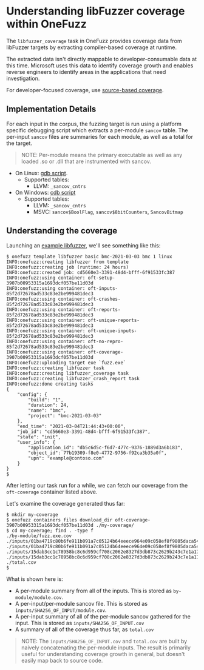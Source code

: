 # Understanding libFuzzer coverage within OneFuzz

The `libfuzzer_coverage` task in OneFuzz provides coverage data from
libFuzzer targets by extracting compiler-based coverage at runtime.

The extracted data isn't directly mappable to developer-consumable data at
this time. Microsoft uses this data to identify coverage growth and enables
reverse engineers to identify areas in the applications that need
investigation.

For developer-focused coverage, use [source-based coverage](https://clang.llvm.org/docs/SourceBasedCodeCoverage.html).

## Implementation Details

For each input in the corpus, the fuzzing target is run using a platform
specific debugging script which extracts a per-module `sancov` table. The
per-input `sancov` files are summaries for each module, as well as a total
for the target.

> NOTE: Per-module means the primary executable as well as any loaded .so or .dll that are instrumented with sancov.

* On Linux: [gdb script](../../src/agent/script/linux/libfuzzer-coverage/coverage_cmd.py).
    * Supported tables:
        * LLVM: `_sancov_cntrs`
* On Windows: [cdb script](../../src/agent/script/win64/libfuzzer-coverage/DumpCounters.js)
    * Supported tables:
        * LLVM: `_sancov_cntrs`
        * MSVC: `sancov$BoolFlag`, `sancov$8bitCounters`, `SancovBitmap`

## Understanding the coverage

Launching an [example libfuzzer](../../src/integration-tests/libfuzzer),
we'll see something like this:

```
$ onefuzz template libfuzzer basic bmc-2021-03-03 bmc 1 linux
INFO:onefuzz:creating libfuzzer from template
INFO:onefuzz:creating job (runtime: 24 hours)
INFO:onefuzz:created job: cd5660e3-3391-48d4-bfff-6f91533fc387
INFO:onefuzz:using container: oft-setup-3907b00953315a1693dcf057be11d03d
INFO:onefuzz:using container: oft-inputs-85f2d72678ad533c83e2be999481dec3
INFO:onefuzz:using container: oft-crashes-85f2d72678ad533c83e2be999481dec3
INFO:onefuzz:using container: oft-reports-85f2d72678ad533c83e2be999481dec3
INFO:onefuzz:using container: oft-unique-reports-85f2d72678ad533c83e2be999481dec3
INFO:onefuzz:using container: oft-unique-inputs-85f2d72678ad533c83e2be999481dec3
INFO:onefuzz:using container: oft-no-repro-85f2d72678ad533c83e2be999481dec3
INFO:onefuzz:using container: oft-coverage-3907b00953315a1693dcf057be11d03d
INFO:onefuzz:uploading target exe `fuzz.exe`
INFO:onefuzz:creating libfuzzer task
INFO:onefuzz:creating libfuzzer_coverage task
INFO:onefuzz:creating libfuzzer_crash_report task
INFO:onefuzz:done creating tasks
{
    "config": {
        "build": "1",
        "duration": 24,
        "name": "bmc",
        "project": "bmc-2021-03-03"
    },
    "end_time": "2021-03-04T21:44:43+00:00",
    "job_id": "cd5660e3-3391-48d4-bfff-6f91533fc387",
    "state": "init",
    "user_info": {
        "application_id": "db5c6d5c-f6d7-477c-9376-1889d3a6b183",
        "object_id": 77b19309-f8e0-4772-9756-f92ca3b35a0f",
        "upn": "example@contoso.com"
    }
}
$
```

After letting our task run for a while, we can fetch our coverage from the `oft-coverage` container listed above.

Let's examine the coverage generated thus far:
```
$ mkdir my-coverage
$ onefuzz containers files download_dir oft-coverage-3907b00953315a1693dcf057be11d03d ./my-coverage/
$ cd my-coverage; find . -type f 
./by-module/fuzz.exe.cov
./inputs/01ba4719c80b6fe911b091a7c05124b64eeece964e09c058ef8f9805daca546b.cov
./inputs/01ba4719c80b6fe911b091a7c05124b64eeece964e09c058ef8f9805daca546b/fuzz.exe.cov
./inputs/15dab3cc1c78958bc8c6d959cf708c2062e8327d3db873c2629b243c7e1a1759.cov
./inputs/15dab3cc1c78958bc8c6d959cf708c2062e8327d3db873c2629b243c7e1a1759/fuzz.exe.cov
./total.cov
$
```

What is shown here is:
* A per-module summary from all of the inputs.  This is stored as `by-module/module.cov`.
* A per-input/per-module sancov file.  This is stored as `inputs/SHA256_OF_INPUT/module.cov`.
* A per-input summary of all of the per-module sancov gathered for the input.  This is stored as `inputs/SHA256_OF_INPUT.cov`
* A summary of all of the coverage thus far, as `total.cov`

> NOTE: The `inputs/SHA256_OF_INPUT.cov` and `total.cov` are built by naively concatenating the per-module inputs.  The result is primarily useful for understanding coverage growth in general, but doesn't easily map back to source code.
